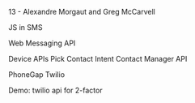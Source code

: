 13 - Alexandre Morgaut and Greg McCarvell

JS in SMS

Web Messaging API

Device APIs
	Pick Contact Intent
	Contact Manager API

PhoneGap
Twilio

Demo:
	twilio api for 2-factor